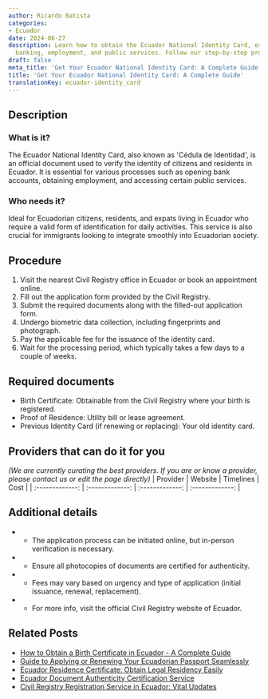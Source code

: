 ```yaml
---
author: Ricardo Batista
categories:
- Ecuador
date: 2024-06-27
description: Learn how to obtain the Ecuador National Identity Card, essential for
  banking, employment, and public services. Follow our step-by-step procedure.
draft: false
meta_title: 'Get Your Ecuador National Identity Card: A Complete Guide'
title: 'Get Your Ecuador National Identity Card: A Complete Guide'
translationKey: ecuador-identity_card
---
```



## Description
### What is it?
The Ecuador National Identity Card, also known as 'Cédula de Identidad', is an official document used to verify the identity of citizens and residents in Ecuador. It is essential for various processes such as opening bank accounts, obtaining employment, and accessing certain public services.

### Who needs it?
Ideal for Ecuadorian citizens, residents, and expats living in Ecuador who require a valid form of identification for daily activities. This service is also crucial for immigrants looking to integrate smoothly into Ecuadorian society.

## Procedure

1. Visit the nearest Civil Registry office in Ecuador or book an appointment online.
2. Fill out the application form provided by the Civil Registry.
3. Submit the required documents along with the filled-out application form.
4. Undergo biometric data collection, including fingerprints and photograph.
5. Pay the applicable fee for the issuance of the identity card.
6. Wait for the processing period, which typically takes a few days to a couple of weeks.


## Required documents

- Birth Certificate: Obtainable from the Civil Registry where your birth is registered.
- Proof of Residence: Utility bill or lease agreement.
- Previous Identity Card (if renewing or replacing): Your old identity card.


## Providers that can do it for you
_(We are currently curating the best providers. If you are or know a provider, please contact us or edit the page directly)_
| Provider        |     Website     |     Timelines    |       Cost      |
| :-------------: | :-------------: |  :-------------: | :-------------: |

## Additional details

- * The application process can be initiated online, but in-person verification is necessary.
- * Ensure all photocopies of documents are certified for authenticity.
- * Fees may vary based on urgency and type of application (initial issuance, renewal, replacement).
- * For more info, visit the official Civil Registry website of Ecuador.




## Related Posts

- [How to Obtain a Birth Certificate in Ecuador - A Complete Guide](https://tramitit.com/guides/ecuador/birth_certificate/)
- [Guide to Applying or Renewing Your Ecuadorian Passport Seamlessly](https://tramitit.com/guides/ecuador/ecuadorian_passport/)
- [Ecuador Residence Certificate: Obtain Legal Residency Easily](https://tramitit.com/guides/ecuador/residence_certificate/)
- [Ecuador Document Authenticity Certification Service](https://tramitit.com/guides/ecuador/document_authenticity_certificate/)
- [Civil Registry Registration Service in Ecuador: Vital Updates](https://tramitit.com/guides/ecuador/civil_registry_registration/)